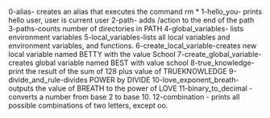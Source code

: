 0-alias- creates an alias that executes the command rm *
1-hello_you- prints hello user, user is current user
2-path- adds /action to the end of the path
3-paths-counts number of directories in PATH
4-global_variables- lists environment variables
5-local_variables-lists all local variables and environment variables, and functions.
6-create_local_variable-creates new local variable named BETTY with the value School
7-create_global_variable- creates global variable named BEST with value school
8-true_knowledge- print the result of the sum of 128 plus value of TRUEKNOWLEDGE
9-divide_and_rule-divides POWER by DIVIDE
10-love_exponent_breath- outputs the value of BREATH to the power of LOVE
11-binary_to_decimal - converts a number from base 2 to base 10.
12-combination - prints all possible combinations of two letters, except oo.